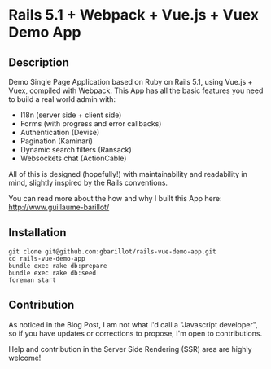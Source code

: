 # Rails 5.1 + Webpack + Vue.js + Vuex Demo App

## Description

Demo Single Page Application based on Ruby on Rails 5.1, using Vue.js + Vuex, compiled with Webpack.
This App has all the basic features you need to build a real world admin with:

- I18n (server side + client side)
- Forms (with progress and error callbacks)
- Authentication (Devise)
- Pagination (Kaminari)
- Dynamic search filters (Ransack)
- Websockets chat (ActionCable)

All of this is designed (hopefully!) with maintainability and readability in mind, slightly inspired by the Rails conventions.

You can read more about the how and why I built this App here: http://www.guillaume-barillot/

## Installation

```
git clone git@github.com:gbarillot/rails-vue-demo-app.git
cd rails-vue-demo-app
bundle exec rake db:prepare
bundle exec rake db:seed
foreman start
```

## Contribution

As noticed in the Blog Post, I am not what I'd call a "Javascript developer", so if you have updates or corrections to propose, I'm open to contributions.

Help and contribution in the Server Side Rendering (SSR) area are highly welcome!
